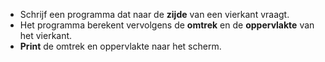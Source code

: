 * Schrijf een programma dat naar de **zijde** van een vierkant vraagt. 
* Het programma berekent vervolgens de **omtrek** en de **oppervlakte** van het vierkant. 
* **Print** de omtrek en oppervlakte naar het scherm. 
